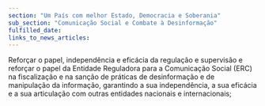 ```yaml
---
section: "Um País com melhor Estado, Democracia e Soberania"
sub_section: "Comunicação Social e Combate à Desinformação"
fulfilled_date:
links_to_news_articles:
---
```


Reforçar o papel, independência e eficácia da regulação e supervisão e reforçar o papel da Entidade Reguladora para a Comunicação Social (ERC) na fiscalização e na sanção de práticas de desinformação e de manipulação da informação, garantindo a sua independência, a sua eficácia e a sua articulação com outras entidades nacionais e internacionais;